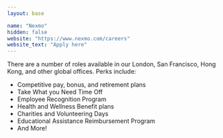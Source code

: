```yaml
---
layout: base

name: "Nexmo"
hidden: false
website: "https://www.nexmo.com/careers"
website_text: "Apply here"
---
```

There are a number of roles available in our London, San Francisco, Hong Kong, and other global offices. Perks include:
 - Competitive pay, bonus, and retirement plans
 - Take What you Need Time Off
 - Employee Recognition Program
 - Health and Wellness Benefit plans
 - Charities and Volunteering Days
 - Educational Assistance Reimbursement Program
 - And More!
